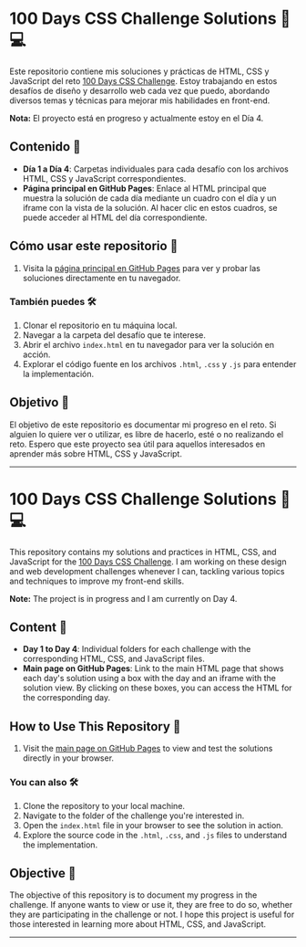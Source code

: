 # 100 Days CSS Challenge Solutions 🎨💻

Este repositorio contiene mis soluciones y prácticas de HTML, CSS y JavaScript del reto [100 Days CSS Challenge](https://100dayscss.com). Estoy trabajando en estos desafíos de diseño y desarrollo web cada vez que puedo, abordando diversos temas y técnicas para mejorar mis habilidades en front-end.

**Nota:** El proyecto está en progreso y actualmente estoy en el Día 4.

## Contenido 📂

- **Día 1 a Día 4**: Carpetas individuales para cada desafío con los archivos HTML, CSS y JavaScript correspondientes.
- **Página principal en GitHub Pages**: Enlace al HTML principal que muestra la solución de cada día mediante un cuadro con el día y un iframe con la vista de la solución. Al hacer clic en estos cuadros, se puede acceder al HTML del día correspondiente.

## Cómo usar este repositorio 🚀

1. Visita la [página principal en GitHub Pages](https://wilfram.github.io/100-Days-Css/) para ver y probar las soluciones directamente en tu navegador.

### También puedes 🛠️

1. Clonar el repositorio en tu máquina local.
2. Navegar a la carpeta del desafío que te interese.
3. Abrir el archivo `index.html` en tu navegador para ver la solución en acción.
4. Explorar el código fuente en los archivos `.html`, `.css` y `.js` para entender la implementación.

## Objetivo 🎯

El objetivo de este repositorio es documentar mi progreso en el reto. Si alguien lo quiere ver o utilizar, es libre de hacerlo, esté o no realizando el reto. Espero que este proyecto sea útil para aquellos interesados en aprender más sobre HTML, CSS y JavaScript.

---

# 100 Days CSS Challenge Solutions 🎨💻

This repository contains my solutions and practices in HTML, CSS, and JavaScript for the [100 Days CSS Challenge](https://100dayscss.com). I am working on these design and web development challenges whenever I can, tackling various topics and techniques to improve my front-end skills.

**Note:** The project is in progress and I am currently on Day 4.

## Content 📂

- **Day 1 to Day 4**: Individual folders for each challenge with the corresponding HTML, CSS, and JavaScript files.
- **Main page on GitHub Pages**: Link to the main HTML page that shows each day's solution using a box with the day and an iframe with the solution view. By clicking on these boxes, you can access the HTML for the corresponding day.

## How to Use This Repository 🚀

1. Visit the [main page on GitHub Pages](https://wilfram.github.io/100-Days-Css/) to view and test the solutions directly in your browser.

### You can also 🛠️

1. Clone the repository to your local machine.
2. Navigate to the folder of the challenge you're interested in.
3. Open the `index.html` file in your browser to see the solution in action.
4. Explore the source code in the `.html`, `.css`, and `.js` files to understand the implementation.

## Objective 🎯

The objective of this repository is to document my progress in the challenge. If anyone wants to view or use it, they are free to do so, whether they are participating in the challenge or not. I hope this project is useful for those interested in learning more about HTML, CSS, and JavaScript.

---
